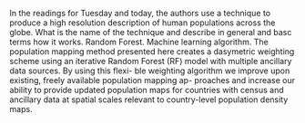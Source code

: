 In the readings for Tuesday and today, the authors use a technique to produce a high resolution description of human populations across the globe. What is the name of the technique and describe  in general and basc terms how it works.
Random Forest.
Machine learning algorithm.
The population mapping method presented here creates a dasymetric weighting scheme using an iterative Random Forest (RF) model with multiple ancillary data sources. By using this flexi- ble weighting algorithm we improve upon existing, freely available population mapping ap- proaches and increase our ability to provide updated population maps for countries with census and ancillary data at spatial scales relevant to country-level population density maps.
